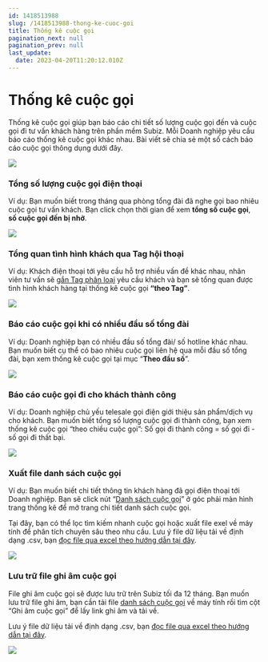```yaml
---
id: 1418513988
slug: /1418513988-thong-ke-cuoc-goi
title: Thống kê cuộc gọi
pagination_next: null
pagination_prev: null
last_update:
  date: 2023-04-20T11:20:12.010Z
---
```


# Thống kê cuộc gọi




Thống kê cuộc gọi giúp bạn báo cáo chi tiết số lượng cuộc gọi đến và cuộc gọi đi tư vấn khách hàng trên phần mềm Subiz. Mỗi Doanh nghiệp yêu cầu báo cáo thống kê cuộc gọi khác nhau. Bài viết sẽ chia sẻ một số cách báo cáo cuộc gọi thông dụng dưới đây.


![](https://vcdn.subiz-cdn.com/file/firsfrxmywpchcjbdsjp_acpxkgumifuoofoosble)

### Tổng số lượng cuộc gọi điện thoại


Ví dụ: Bạn muốn biết trong tháng qua phòng tổng đài đã nghe gọi bao nhiêu cuộc gọi tư vấn khách. Bạn click chọn thời gian để xem **tổng số cuộc gọi**, **số cuộc gọi đến bị nhỡ**.


![](https://vcdn.subiz-cdn.com/file/firsfrxnbcophjutxqaq_acpxkgumifuoofoosble)

### Tổng quan tình hình khách qua Tag hội thoại 


Ví dụ: Khách điện thoại tới yêu cầu hỗ trợ nhiều vấn đề khác nhau, nhân viên tư vấn sẽ [gắn Tag phân loại](https://subiz.com.vn/docs/662546069-tag-hoi-thoai) yêu cầu khách và bạn sẽ tổng quan được tình hình khách hàng tại thống kê cuộc gọi **“theo Tag”**.


![](https://vcdn.subiz-cdn.com/file/firsfrxndiuqmxiyvewd_acpxkgumifuoofoosble)



### Báo cáo cuộc gọi khi có nhiều đầu số tổng đài


Ví dụ: Doanh nghiệp bạn có nhiều đầu số tổng đài/ số hotline khác nhau. Bạn muốn biết cụ thể có bao nhiêu cuộc gọi liên hệ qua mỗi đầu số tổng đài, bạn xem thống kê cuộc gọi tại mục “**Theo đầu số**”.


![](https://vcdn.subiz-cdn.com/file/firsfrxnfnjywarndaae_acpxkgumifuoofoosble)

### Báo cáo cuộc gọi đi cho khách thành công


Ví dụ: Doanh nghiệp chủ yếu telesale gọi điện giới thiệu sản phẩm/dịch vụ cho khách. Bạn muốn biết tổng số lượng cuộc gọi đi thành công, bạn xem thống kê cuộc gọi “theo chiều cuộc gọi”: Số gọi đi thành công = số gọi đi - số gọi đi thất bại.


![](https://vcdn.subiz-cdn.com/file/firsfrxniefkpyhublwe_acpxkgumifuoofoosble)

### Xuất file danh sách cuộc gọi


Ví dụ: Bạn muốn biết chi tiết thông tin khách hàng đã gọi điện thoại tới Doanh nghiệp. Bạn sẽ click nút “[Danh sách cuộc gọi](https://app.subiz.com.vn/new-reports/call-list)” ở góc phải màn hình trang thống kê để mở trang chi tiết danh sách cuộc gọi. 

Tại đây, bạn có thể lọc tìm kiếm nhanh cuộc gọi hoặc xuất file exel về máy tính để phân tích chuyên sâu theo nhu cầu. Lưu ý file dữ liệu tải về định dạng .csv, bạn [đọc file qua excel theo hướng dẫn tại đây](https://www.youtube.com/watch?v=mJgbIMfkCwY).


![](https://vcdn.subiz-cdn.com/file/firsfrxnlwbhjmqtdfip_acpxkgumifuoofoosble)

### Lưu trữ file ghi âm cuộc gọi


File ghi âm cuộc gọi sẽ được lưu trữ trên Subiz tối đa 12 tháng. Bạn muốn lưu trữ file ghi âm, bạn cần tải file [danh sách cuộc gọi](https://app.subiz.com.vn/new-reports/call-list) về máy tính rồi tìm cột “Ghi âm cuộc gọi” để lấy link ghi âm và tải về.

Lưu ý file dữ liệu tải về định dạng .csv, bạn [đọc file qua excel theo hướng dẫn tại đây](https://www.youtube.com/watch?v=mJgbIMfkCwY).




![](https://vcdn.subiz-cdn.com/file/firsfrxnoshywidpxlnj_acpxkgumifuoofoosble)